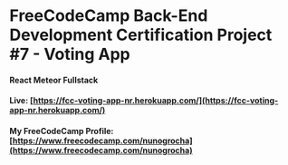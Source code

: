 # FreeCodeCamp Back-End Development Certification Project #7 - Voting App

#### React Meteor Fullstack

#### Live: [https://fcc-voting-app-nr.herokuapp.com/](https://fcc-voting-app-nr.herokuapp.com/)

#### My FreeCodeCamp Profile: [https://www.freecodecamp.com/nunogrocha](https://www.freecodecamp.com/nunogrocha)

